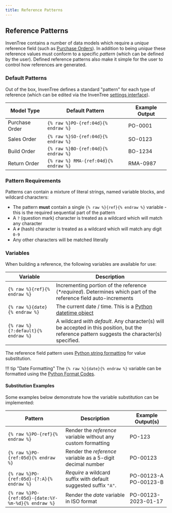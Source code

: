 ```yaml
---
title: Reference Patterns
---
```


## Reference Patterns

InvenTree contains a number of data models which require a *unique* reference field (such as [Purchase Orders](../order/purchase_order.md)). In addition to being *unique* these reference values must conform to a specific *pattern* (which can be defined by the user). Defined reference patterns also make it simple for the user to control how references are generated.

### Default Patterns

Out of the box, InvenTree defines a standard "pattern" for each type of reference (which can be edited via the InvenTree [settings interface](./global.md)).

| Model Type | Default Pattern | Example Output |
| --- | --- | --- |
| Purchase Order | `{% raw %}PO-{ref:04d}{% endraw %}` | PO-0001 |
| Sales Order | `{% raw %}SO-{ref:04d}{% endraw %}` | SO-0123 |
| Build Order | `{% raw %}BO-{ref:04d}{% endraw %}` | BO-1234 |
| Return Order | `{% raw %} RMA-{ref:04d}{% endraw %}` | RMA-0987 |

### Pattern Requirements

Patterns can contain a mixture of literal strings, named variable blocks, and wildcard characters:

- The pattern **must** contain a single `{% raw %}{ref}{% endraw %}` variable - this is the required sequential part of the pattern
- A `?` (question mark) character is treated as a wildcard which will match any character
- A `#` (hash) character is treated as a wildcard which will match any digit `0-9`
- Any other characters will be matched literally

### Variables

When building a reference, the following variables are available for use:

| Variable | Description |
| --- | --- |
| `{% raw %}{ref}{% endraw %}` | Incrementing portion of the reference (**required*). Determines which part of the reference field auto-increments |
| `{% raw %}{date}{% endraw %}` | The current date / time. This is a [Python datetime object](https://docs.python.org/3/library/datetime.html#datetime.datetime.now) |
| `{% raw %}{?:default}{% endraw %}` | A wildcard *with default*. Any character(s) will be accepted in this position, but the reference pattern suggests the character(s) specified. |

The reference field pattern uses <a href="https://www.w3schools.com/python/ref_string_format.asp">Python string formatting</a> for value substitution.

!!! tip "Date Formatting"
    The `{% raw %}{date}{% endraw %}` variable can be formatted using the [Python Format Codes](https://docs.python.org/3/library/datetime.html#strftime-strptime-behavior).

#### Substitution Examples

Some examples below demonstrate how the variable substitution can be implemented:

| Pattern | Description | Example Output(s) |
| --- | --- | --- |
| `{% raw %}PO-{ref}{% endraw %}` | Render the *reference* variable without any custom formatting | PO-123 |
| `{% raw %}PO-{ref:05d}{% endraw %}` | Render the *reference* variable as a 5-digit decimal number | PO-00123 |
| `{% raw %}PO-{ref:05d}-{?:A}{% endraw %}` | *Require* a wildcard suffix with default suggested suffix `"A"`. | PO-00123-A <br> PO-00123-B |
| `{% raw %}PO-{ref:05d}-{date:%Y-%m-%d}{% endraw %}` | Render the *date* variable in ISO format | PO-00123-2023-01-17 |
